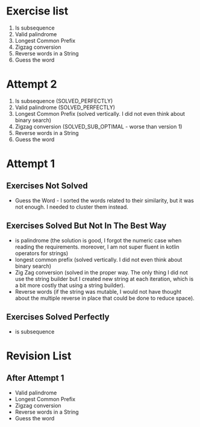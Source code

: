 # Exercise list
1. Is subsequence
2. Valid palindrome
3. Longest Common Prefix
4. Zigzag conversion
5. Reverse words in a String
6. Guess the word


# Attempt 2
1. Is subsequence (SOLVED_PERFECTLY)
2. Valid palindrome (SOLVED_PERFECTLY)
3. Longest Common Prefix (solved vertically. I did not even think about binary search)
4. Zigzag conversion (SOLVED_SUB_OPTIMAL - worse than version 1)
5. Reverse words in a String
6. Guess the word

# Attempt 1
## Exercises Not Solved
- Guess the Word - I sorted the words related to their similarity, but it was not enough. I needed to cluster them instead.

## Exercises Solved But Not In The Best Way
- is palindrome (the solution is good, I forgot the numeric case when reading the requirements. moreover, I am not super fluent in kotlin operators for strings)
- longest common prefix (solved vertically. I did not even think about binary search)
- Zig Zag conversion (solved in the proper way. The only thing I did not use the string builder but I created new string at each iteration, which is a bit more costly that using a string builder).
- Reverse words (if the string was mutable, I would not have thought about the multiple reverse in place that could be done to reduce space).

## Exercises Solved Perfectly
- is subsequence

# Revision List
## After Attempt 1
* Valid palindrome
* Longest Common Prefix
* Zigzag conversion
* Reverse words in a String
* Guess the word